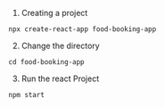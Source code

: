 1. Creating a project
``` 
npx create-react-app food-booking-app
```
2. Change the directory
```
cd food-booking-app
``` 
3. Run the react Project
```
npm start
```````